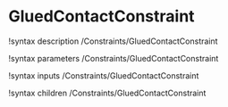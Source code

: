 <!-- MOOSE Documentation Stub: Remove this when content is added. -->

# GluedContactConstraint
!syntax description /Constraints/GluedContactConstraint

!syntax parameters /Constraints/GluedContactConstraint

!syntax inputs /Constraints/GluedContactConstraint

!syntax children /Constraints/GluedContactConstraint
